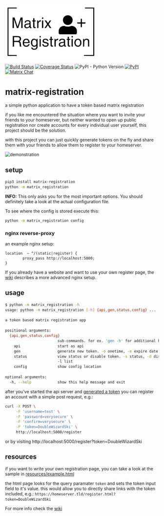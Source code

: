 <img src="resources/logo.png" width="300">

[![Build Status](https://travis-ci.org/ZerataX/matrix-registration.svg?branch=master)](https://travis-ci.org/ZerataX/matrix-registration) [![Coverage Status](https://coveralls.io/repos/github/ZerataX/matrix-registration/badge.svg)](https://coveralls.io/github/ZerataX/matrix-registration) ![PyPI - Python Version](https://img.shields.io/pypi/pyversions/matrix-registration.svg) [![PyPI](https://img.shields.io/pypi/v/matrix-registration.svg)](https://pypi.org/project/matrix-registration/) [![Matrix Chat](https://img.shields.io/badge/chat-%23matrix--registration%3Admnd.sh-brightgreen.svg)](https://matrix.to/#/#matrix-registration:dmnd.sh)

# matrix-registration

a simple python application to have a token based matrix registration

if you like me encountered the situation where you want to invite your friends to your homeserver, but neither wanted to open up public registration nor create accounts for every individual user yourself, this project should be the solution.

with this project you can just quickly generate tokens on the fly and share them with your friends to allow them to register to your homeserver.

![demonstration](https://matrix.org/_matrix/media/v1/download/dmnd.sh/UKGgpbHRdFXzKywxjjbfHAsI)

## setup

```bash
pip3 install matrix-registration
python -m matrix_registration
```
__INFO:__ This only asks you for the most important options. 
You should definitely take a look at the actual configuration file.

To see where the config is stored execute this:
```bash
python -m matrix_registration config
```

### nginx reverse-proxy

an example nginx setup:
```nginx
location  ~ ^/(static|register) {
        proxy_pass http://localhost:5000;
}
```

If you already have a website and want to use your own register page, the [wiki](https://github.com/ZerataX/matrix-registration/wiki/reverse-proxy#advanced) describes a more advanced nginx setup.


## usage

```bash
$ python -m matrix_registration -h
usage: python -m matrix_registration [-h] {api,gen,status,config} ...

a token based matrix registration app

positional arguments:
  {api,gen,status,config}
                        sub-commands. for ex. 'gen -h' for additional help
    api                 start as api
    gen                 generate new token. -o onetime, -e expire date
    status              view status or disable token. -s status, -d disable,
                        -l list
    config              show config location

optional arguments:
  -h, --help            show this help message and exit

```

after you've started the api server and [generated a token](https://github.com/ZerataX/matrix-registration/wiki/api#creating-a-new-token) you can register an account with a simple post request, e.g.:
```bash
curl -X POST \
     -F 'username=test' \
     -F 'password=verysecure' \
     -F 'confirm=verysecure' \
     -F 'token=DoubleWizardSki' \
     http://localhost:5000/register
```
or by visiting http://localhost:5000/register?token=DoubleWizardSki


## resources

if you want to write your own registration page, you can take a look at the sample in [resources/example.html](resources/example.html)

the html page looks for the query paramater `token` and sets the token input field to it's value. this would allow you to directly share links with the token included, e.g.:
`https://homeserver.tld/register.html?token=DoubleWizardSki`


For more info check the [wiki](https://github.com/ZerataX/matrix-registration/wiki)

